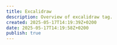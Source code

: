```yaml
---
title: Excalidraw
description: Overview of excalidraw tag.
created: 2025-05-17T14:19:39Z+0200
date: 2025-05-17T14:19:58Z+0200
publish: true
---
```


